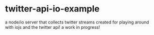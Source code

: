 # twitter-api-io-example
a node/io server that collects twitter streams
created for playing around with iojs and the twitter api!
a work in progress!
